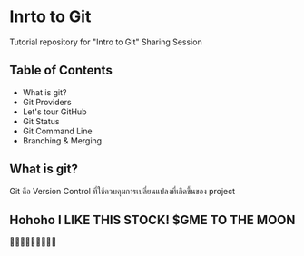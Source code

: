 # Inrto to Git
Tutorial repository for "Intro to Git" Sharing Session

## Table of Contents
- What is git?
- Git Providers
- Let's tour GitHub
- Git Status
- Git Command Line
- Branching & Merging

## What is git?
Git คือ Version Control ที่ใช้ควบคุมการเปลี่ยนแปลงที่เกิดขึ้นของ project

## Hohoho I LIKE THIS STOCK! $GME TO THE MOON

🚀🚀🚀🚀🚀🚀🚀🚀🚀
